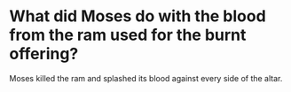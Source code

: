 # What did Moses do with the blood from the ram used for the burnt offering?

Moses killed the ram and splashed its blood against every side of the altar.
